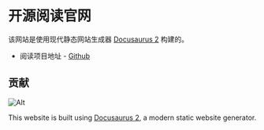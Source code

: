 # 开源阅读官网

该网站是使用现代静态网站生成器 [Docusaurus 2](https://docusaurus.io/) 构建的。

* 阅读项目地址 - [Github](https://github.com/gedoor/legado)

## 贡献

![Alt](https://repobeats.axiom.co/api/embed/b9b66434e3d3f5cead30df0bdfde0f62ecef5865.svg "Repobeats analytics image")

This website is built using [Docusaurus 2](https://docusaurus.io/), a modern static website generator.

<!-- 

### Installation

```
$ yarn
```

### Local Development

```
$ yarn start
```

This command starts a local development server and opens up a browser window. Most changes are reflected live without having to restart the server.

### Build

```
$ yarn build
```

This command generates static content into the `build` directory and can be served using any static contents hosting service.

### Deployment

Using SSH:

```
$ USE_SSH=true yarn deploy
```

Not using SSH:

```
$ GIT_USER=<Your GitHub username> yarn deploy
```

If you are using GitHub pages for hosting, this command is a convenient way to build the website and push to the `gh-pages` branch.

 -->
